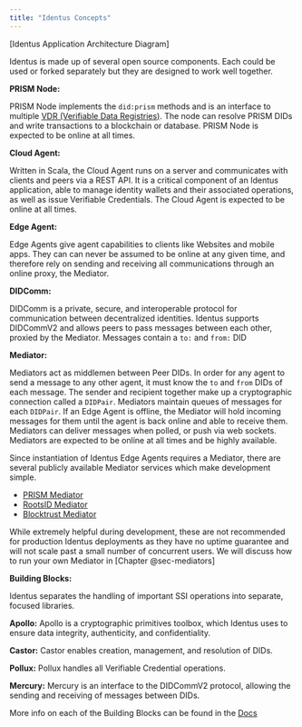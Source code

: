 ```yaml
---
title: "Identus Concepts"
---
```


[Identus Application Architecture Diagram]

Identus is made up of several open source components.  Each could be used or forked separately but they are designed to work well together.

**PRISM Node:**

PRISM Node implements the `did:prism` methods and is an interface to multiple [VDR (Verifiable Data Registries)](../glossary.md#vdr).  The node can resolve PRISM DIDs and write transactions to a blockchain or database. PRISM Node is expected to be online at all times.

**Cloud Agent:**

Written in Scala, the Cloud Agent runs on a server and communicates with clients and peers via a REST API.  It is a critical component of an Identus application, able to manage identity wallets and their associated operations, as well as issue Verifiable Credentials.  The Cloud Agent is expected to be online at all times.

**Edge Agent:**

Edge Agents give agent capabilities to clients like Websites and mobile apps.  They can can never be assumed to be online at any given time, and therefore rely on sending and receiving all communications through an online proxy, the Mediator.

**DIDComm:**

DIDComm is a private, secure, and interoperable protocol for communication between decentralized identities. 
Identus supports DIDCommV2 and allows peers to pass messages between each other, proxied by the Mediator. Messages contain a `to:` and `from:` DID

**Mediator:**

Mediators act as middlemen between Peer DIDs.  In order for any agent to send a message to any other agent, it must know the `to` and `from` DIDs of each message. The sender and recipient together make up a cryptographic connection called a `DIDPair`.  Mediators maintain queues of messages for each `DIDPair`. If an Edge Agent is offline, the Mediator will hold incoming messages for them until the agent is back online and able to receive them. Mediators can deliver messages when polled, or push via web sockets. Mediators are expected to be online at all times and be highly available.

Since instantiation of Identus Edge Agents requires a Mediator, there are several publicly available Mediator services which make development simple.  

- [PRISM Mediator](https://github.com/input-output-hk/atala-prism-mediator)
- [RootsID Mediator](https://github.com/roots-id/didcomm-mediator)
- [Blocktrust Mediator](https://github.com/bsandmann/blocktrust.Mediator)

While extremely helpful during development, these are not recommended for production Identus deployments as they have no uptime guarantee and will not scale past a small number of concurrent users.  We will discuss how to run your own Mediator in [Chapter @sec-mediators]

**Building Blocks:**

Identus separates the handling of important SSI operations into separate, focused libraries.

**Apollo:**
Apollo is a cryptographic primitives toolbox, which Identus uses to ensure data integrity, authenticity, and confidentiality. 

**Castor:**
Castor enables creation, management, and resolution of DIDs.

**Pollux:**
Pollux handles all Verifiable Credential operations.  

**Mercury:**
Mercury is an interface to the DIDCommV2 protocol, allowing the sending and receiving of messages between DIDs.

More info on each of the Building Blocks can be found in the [Docs](https://hyperledger.github.io/identus-docs/docs/identus/cloud-agent/building-blocks)
